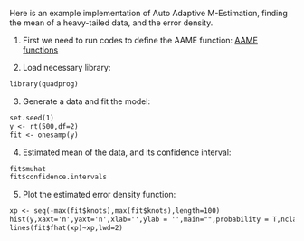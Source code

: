 Here is an example implementation of Auto Adaptive M-Estimation, finding the mean of a heavy-tailed data, and the error density.

1. First we need to run codes to define the AAME function:
[AAME functions](functions_aame.r)

2. Load necessary library:
```markdown
library(quadprog)
```
3. Generate a data and fit the model:
```markdown
set.seed(1)
y <- rt(500,df=2)
fit <- onesamp(y)
```
4. Estimated mean of the data, and its confidence interval:
```markdown
fit$muhat 
fit$confidence.intervals 
```
5. Plot the estimated error density function:
```markdown
xp <- seq(-max(fit$knots),max(fit$knots),length=100)
hist(y,xaxt='n',yaxt='n',xlab='',ylab = '',main="",probability = T,nclass = 100)
lines(fit$fhat(xp)~xp,lwd=2)
```
